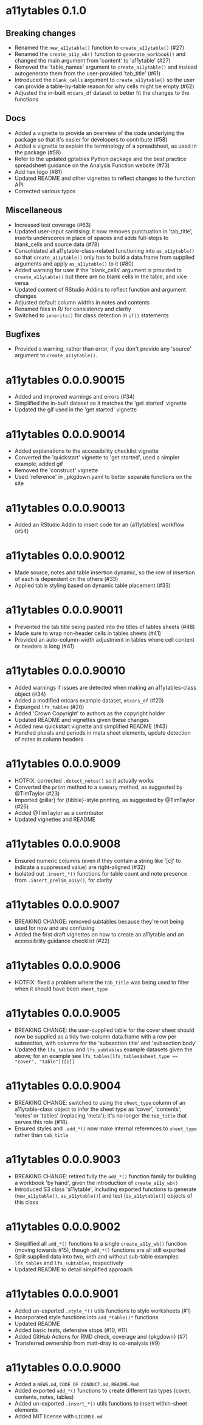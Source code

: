 # a11ytables 0.1.0

## Breaking changes

* Renamed the `new_a11ytable()` function to `create_a11ytable()` (#27)
* Renamed the `create_a11y_wb()` function to `generate_workbook()` and changed the main argument from 'content' to 'a11ytable' (#27)
* Removed the 'table_names' argument to `create_a11ytable()` and instead autogenerate them from the user-provided 'tab_title' (#61)
* Introduced the `blank_cells` argument to `create_a11ytable()` so the user can provide a table-by-table reason for why cells might be empty (#62)
* Adjusted the in-built `mtcars_df` dataset to better fit the changes to the functions

## Docs

* Added a vignette to provide an overview of the code underlying the package so that it's easier for developers to contribute (#58)
* Added a vignette to explain the terminology of a spreadsheet, as used in the package (#58)
* Refer to the updated gptables Python package and the best practice spreadsheet guidance on the Analysis Function website (#73)
* Add hex logo (#81)
* Updated README and other vignettes to reflect changes to the function API
* Corrected various typos

## Miscellaneous

* Increased test coverage (#63)
* Updated user-input sanitising: it now removes punctuation in 'tab_title', inserts underscores in place of spaces and adds full-stops to blank_cells and source data (#78)
* Consolidated all a11ytable-class-related functioning into `as_a11ytable()` so that `create_a11ytable()` only has to build a data.frame from supplied arguments and apply `as_a11ytable()` to it (#80)
* Added warning for user if the 'blank_cells' argument is provided to `create_a11ytable()` but there are no blank cells in the table, and vice versa
* Updated content of RStudio Addins to reflect function and argument changes
* Adjusted default column widths in notes and contents
* Renamed files in R/ for consistency and clarity
* Switched to `inherits()` for class detection in `if()` statements

## Bugfixes

* Provided a warning, rather than error, if you don't provide any 'source' argument to `create_a11ytable()`.

# a11ytables 0.0.0.90015

* Added and improved warnings and errors (#34)
* Simplified the in-built dataset so it matches the 'get started' vignette
* Updated the gif used in the 'get started' vignette

# a11ytables 0.0.0.90014

* Added explanations to the accessibility checklist vignette
* Converted the 'quickstart' vignette to 'get started', used a simpler example, added gif
* Removed the 'construct' vignette
* Used 'reference' in _pkgdown.yaml to better separate functions on the site

# a11ytables 0.0.0.90013

* Added an RStudio Addin to insert code for an {a11ytables} workflow (#54)

# a11ytables 0.0.0.90012

* Made source, notes and table insertion dynamic, so the row of insertion of each is dependent on the others (#33)
* Applied table styling based on dynamic table placement (#33)

# a11ytables 0.0.0.90011

* Prevented the tab title being pasted into the titles of tables sheets (#48)
* Made sure to wrap non-header cells in tables sheets (#41)
* Provided an auto-column-width adjustment in tables where cell content or headers is long (#41)

# a11ytables 0.0.0.90010

* Added warnings if issues are detected when making an a11ytables-class object (#34)
* Added a modified mtcars example dataset, `mtcars_df` (#20)
* Expunged `lfs_tables` (#20)
* Added 'Crown Copyright' to authors as the copyright holder 
* Updated README and vignettes given these changes
* Added new quickstart vignette and simplified README (#43)
* Handled plurals and periods in meta sheet elements, update detection of notes in column headers

# a11ytables 0.0.0.9009

* HOTFIX: corrected `.detect_notes()` so it actually works
* Converted the `print` method to a `summary` method, as suggested by @TimTaylor (#23)
* Imported {pillar} for {tibble}-style printing, as suggested by @TimTaylor (#26)
* Added @TimTaylor as a contributor
* Updated vignettes and README

# a11ytables 0.0.0.9008

* Ensured numeric columns (even if they contain a string like '[c]' to indicate a suppressed value) are right-aligned (#32)
* Isolated out `.insert_*()` functions for table count and note presence from `.insert_prelim_a11y()`, for clarity

# a11ytables 0.0.0.9007

* BREAKING CHANGE: removed subtables because they're not being used for now and are confusing
* Added the first draft vignettes on how to create an a11ytable and an accessibility guidance checklist (#22)

# a11ytables 0.0.0.9006

* HOTFIX: fixed a problem where the `tab_title` was being used to filter when it should have been `sheet_type`

# a11ytables 0.0.0.9005

* BREAKING CHANGE: the user-supplied table for the cover sheet should now be supplied as a tidy two-column data.frame with a row per subsection, with columns for the 'subsection title' and 'subsection body'
* Updated the `lfs_tables` and `lfs_subtables` example datasets given the above; for an example see `lfs_tables[lfs_tables$sheet_type == "cover", "table"][[1]]`

# a11ytables 0.0.0.9004

* BREAKING CHANGE: switched to using the `sheet_type` column of an a11ytable-class object to infer the sheet type as 'cover', 'contents', 'notes' or 'tables' (replacing 'meta'); it's no longer the `tab_title` that serves this role (#18).
* Ensured styles and `.add_*()` now make internal references to `sheet_type` rather than `tab_title`

# a11ytables 0.0.0.9003

* BREAKING CHANGE: retired fully the `add_*()` function family for building a workbook 'by hand', given the introduction of `create_a11y_wb()`
* Introduced S3 class 'a11ytable', including exported functions to generate (`new_a11ytable()`, `as_a11ytable()`) and test (`is_a11ytable()`) objects of this class

# a11ytables 0.0.0.9002

* Simplified all `add_*()` functions to a single `create_a11y_wb()` function (moving towards #15), though `add_*()` functions are all still exported
* Split supplied data into two, with and without sub-table examples: `lfs_tables` and `lfs_subtables`, respectively
* Updated README to detail simplified approach

# a11ytables 0.0.0.9001

* Added un-exported `.style_*()` utils functions to style worksheets (#1)
* Incorporated style functions into `add_*table()*` functions
* Updated README
* Added basic tests, defensive stops (#10, #11)
* Added GitHub Actions for RMD check, coverage and {pkgdown} (#7)
* Transferred ownership from matt-dray to co-analysis (#9)

# a11ytables 0.0.0.9000

* Added a `NEWS.md`, `CODE_OF_CONDUCT.md`, `README.Rmd`
* Added exported `add_*()` functions to create different tab types (cover, contents, notes, tables)
* Added un-exported `.insert_*()` utils functions to insert within-sheet elements
* Added MIT license with `LICENSE.md`
